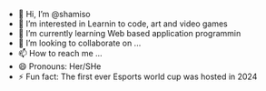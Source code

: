 - 👋 Hi, I’m @shamiso
- 👀 I’m interested in Learnin to code, art and video games
- 🌱 I’m currently learning Web based application programmin
- 💞️ I’m looking to collaborate on ...
- 📫 How to reach me ...
- 😄 Pronouns: Her/SHe
- ⚡ Fun fact: The first ever Esports world cup was hosted in 2024

<!---
shamiso/shamiso is a ✨ special ✨ repository because its `README.md` (this file) appears on your GitHub profile.
You can click the Preview link to take a look at your changes.
--->

